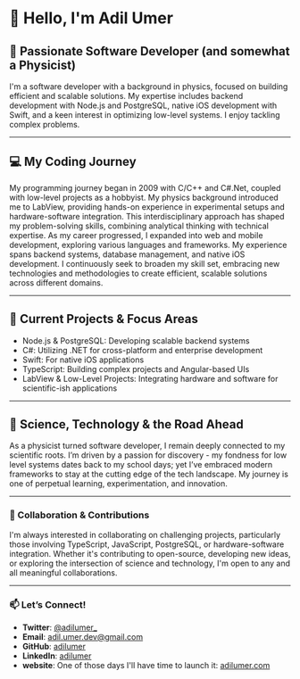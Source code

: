# 👋 Hello, I'm Adil Umer

## 🌟 Passionate Software Developer (and somewhat a Physicist)

I'm a software developer with a background in physics, focused on building efficient and scalable solutions. My expertise includes backend development with Node.js and PostgreSQL, native iOS development with Swift, and a keen interest in optimizing low-level systems. I enjoy tackling complex problems.

---

## 💻 My Coding Journey

My programming journey began in 2009 with C/C++ and C#.Net, coupled with low-level projects as a hobbyist. My physics background introduced me to LabView, providing hands-on experience in experimental setups and hardware-software integration. This interdisciplinary approach has shaped my problem-solving skills, combining analytical thinking with technical expertise. As my career progressed, I expanded into web and mobile development, exploring various languages and frameworks. My experience spans backend systems, database management, and native iOS development. I continuously seek to broaden my skill set, embracing new technologies and methodologies to create efficient, scalable solutions across different domains.

---

## 🔧 Current Projects & Focus Areas

- Node.js & PostgreSQL: Developing scalable backend systems
- C#: Utilizing .NET for cross-platform and enterprise development
- Swift: For native iOS applications
- TypeScript: Building complex projects and Angular-based UIs
- LabView & Low-Level Projects: Integrating hardware and software for scientific-ish applications

---

## 🚀 Science, Technology & the Road Ahead

As a physicist turned software developer, I remain deeply connected to my scientific roots. I’m driven by a passion for discovery - my fondness for low level systems dates back to my school days; yet I’ve embraced modern frameworks to stay at the cutting edge of the tech landscape. My journey is one of perpetual learning, experimentation, and innovation.

---

### 🤝 Collaboration & Contributions

I'm always interested in collaborating on challenging projects, particularly those involving TypeScript, JavaScript, PostgreSQL, or hardware-software integration. Whether it's contributing to open-source, developing new ideas, or exploring the intersection of science and technology, I'm open to any and all meaningful collaborations.

---

### 📫 Let’s Connect!

- **Twitter**: [@adilumer_](https://twitter.com/adilumer_)  
- **Email**: [adil.umer.dev@gmail.com](mailto:adil.umer.dev@gmail.com)  
- **GitHub**: [adilumer](https://github.com/adilumer)  
- **LinkedIn**: [adilumer](https://www.linkedin.com/in/m-a-umer/)
- **website**: One of those days I'll have time to launch it: [adilumer.com](https://adilumer.com)
